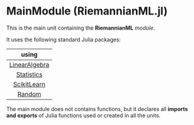 # MainModule (RiemannianML.jl)

This is the main unit containing the **RiemannianML** *module*.

It uses the following standard Julia packages:

| using  |
|:----------:|
| [LinearAlgebra](https://bit.ly/2W5Wq8W) |
| [Statistics](https://bit.ly/2Oem3li) |
| [ScikitLearn](https://github.com/cstjean/ScikitLearn.jl)|
| [Random](https://github.com/JuliaStdlibs/Random.jl)|


The main module does not contains functions, but it declares all **imports and exports** of Julia functions used or created in all the units.
